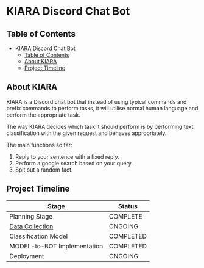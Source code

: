 # KIARA Discord Chat Bot

## Table of Contents

- [KIARA Discord Chat Bot](#kiara-discord-chat-bot)
  - [Table of Contents](#table-of-contents)
  - [About KIARA](#about-kiara)
  - [Project Timeline](#project-timeline)

## About KIARA

KIARA is a Discord chat bot that instead of using typical commands and prefix commands to perform tasks, it will utilise normal human language and perform the appropriate task.

The way KIARA decides which task it should perform is by performing text classification with the given request and behaves appropriately.

The main functions so far:

1. Reply to your sentence with a fixed reply.
2. Perform a google search based on your query.
3. Spit out a random fact.

## Project Timeline

| Stage                                                  | Status      |
| ------------------------------------------------------ | ----------- |
| Planning Stage                                         | COMPLETE    |
| [Data Collection](https://forms.gle/YXHU4VttZP83t6Dk6) | ONGOING     |
| Classification Model                                   | COMPLETED     |
| MODEL-to-BOT Implementation                            | COMPLETED |
| Deployment                                             | ONGOING |
